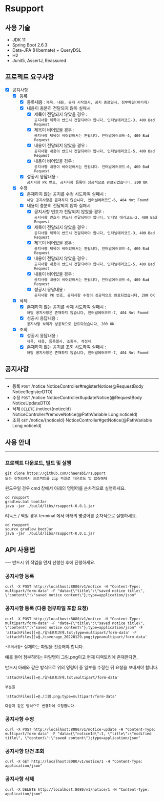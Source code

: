 # Rsupport

## 사용 기술

- JDK 11
- Spring Boot 2.6.3
- Data-JPA (Hibernate) + QueryDSL
- H2 
- Junit5, AssertJ, Reassured

## 프로젝트 요구사항

- [x] 공지사항
    - [x] 등록
        - [x] 등록내용 : `제목, 내용, 공지 시작일시, 공지 종료일시, 첨부파일(여러개)`
        - [x] 내용이 충분히 전달되지 않아 실패시
          - [x] 제목이 전달되지 않았을 경우 : <br>`공지사항 제목이 반드시 전달되어야 합니다, 인터널에러코드-3, 400 Bad Request`
          - [x] 제목이 비어있을 경우 : <br>`공지사항 제목이 비어있어서는 안됩니다. 인터널에러코드-4, 400 Bad Request`
          - [x] 내용이 전달되지 않았을 경우 : <br>`공지사항 내용이 반드시 전달되어야 합니다, 인터널에러코드-5, 400 Bad Request`
          - [x] 내용이 비어있을 경우 : <br>`공지사항 내용이 비어있어서는 안됩니다. 인터널에러코드-6, 400 Bad Request`
        - [x] 성공시 응답내용 : <br>`공지사항 PK 번호, 공지사항 등록이 성공적으로 완료되었습니다, 200 OK`
    - [x] 수정
        - [x] 존재하지 않는 공지를 수정 시도하여 실패시 : <br>`해당 공지사항은 존재하지 않습니다, 인터널에러코드-6, 404 Not Found`
        - [x] 내용이 충분히 전달되지 않아 실패시
          - [x] 공지사항 번호가 전달되지 않았을 경우 : <br>`공지사항 번호가 반드시 전달되어야 합니다, 인터널 에러코드-2, 400 Bad Request`
          - [x] 제목이 전달되지 않았을 경우 : <br>`공지사항 제목이 반드시 전달되어야 합니다, 인터널에러코드-3, 400 Bad Request`
          - [x] 제목이 비어있을 경우 : <br>`공지사항 제목이 비어있어서는 안됩니다, 인터널에러코드-4, 400 Bad Request`
          - [x] 내용이 전달되지 않았을 경우 : <br>`공지사항 내용이 반드시 전달되어야 합니다, 인터널에러코드-5, 400 Bad Request`
          - [x] 내용이 비어있을 경우 : <br>`공지사항 내용이 비어있어서는 안됩니다, 인터널에러코드-6, 400 Bad Request`
          - [x] 성공시 응답내용 : <br>`공지사항 PK 번호, 공지사항 수정이 성공적으로 완료되었습니다, 200 OK`
    - [x] 삭제
        - [x] 존재하지 않는 공지를 삭제 시도하여 실패시 : <br>`해당 공지사항은 존재하지 않습니다, 인터널에러코드-7, 404 Not Found`
        - [x] 성공시 응답내용 : <br>`공지사항 삭제가 성공적으로 완료되었습니다, 200 OK`
    - [x] 조회
        - [x] 성공시 응답내용 : <br>`제목, 내용, 등록일시, 조회수, 작성자`
        - [x] 존재하지 않는 공지를 조회 시도하여 실패시 : <br>`해당 공지사항은 존재하지 않습니다, 인터널에러코드-7, 404 Not Found`

## 공지사항

---

- 등록 `POST` /notice NoticeController#registerNotice(@RequestBody NoticeRegisterDTO)
- 수정 `POST` /notice NoticeController#updateNotice(@RequestBody NoticeUpdateDTO)
- 삭제 `DELETE` /notice/{noticeId} NoticeController#removeNotice(@PathVariable Long noticeId)
- 조회 `GET` /notice/{noticeId} NoticeController#getNotice(@PathVariable Long noticeId)

## 사용 안내

---

### 프로젝트 다운로드, 빌드 및 실행

```shell
git clone https://github.com/chaenabi/rsupport
또는 깃허브에서 프로젝트를 zip 파일로 다운로드 및 압축해제
```

윈도우일 경우 cmd 창에서 아래의 명령어를 순차적으로 실행하세요.

```shell
cd rsupport
gradlew.bat bootJar 
java -jar ./build/libs/rsupport-0.0.1.jar
```

리눅스 / 맥일 경우 terminal 에서 아래의 명렁어를 순차적으로 실행하세요.

```shell
cd rsupport
source gradlew bootJar 
java -jar ./build/libs/rsupport-0.0.1.jar
```

## API 사용법

--- 반드시 위 작업을 먼저 선행한 후에 진행하세요.

### 공지사항 등록
```shell
curl -X POST http://localhost:8080/v1/notice -H "Content-Type: multipart/form-data" -F "data={\"title\":\"saved notice title\", \"content\":\"saved notice content\"};type=application/json"
```

### 공지사항 등록 (다중 첨부파일 포함 요청)
```shell
curl -X POST http://localhost:8080/v1/notice -H "Content-Type: multipart/form-data" -F "data={\"title\":\"saved notice title\", \"content\":\"saved notice content\"};type=application/json" -F 'attachFiles[]=@./알서포트과제.txt;type=multipart/form-data' -F 'attachFiles[]=@./coverage_20220129.png;type=multipart/form-data'
```
`*주의사항*` 실재하는 파일을 전송해야 합니다.

예를 들어 첨부하려는 파일명이 그림.png이고 현재 디렉토리에 존재한다면,

반드시 아래와 같은 방식으로 위의 명령어 중 일부를 수정한 뒤 요청을 보내셔야 합니다.
```
'attachFiles[]=@./알서포트과제.txt;multipart/form-data'

부분을

'attachFiles[]=@./그림.png;type=multipart/form-data'
 
다음과 같은 방식으로 변경하여 요청합니다.
```

### 공지사항 수정
```shell
curl -X POST http://localhost:8080/v1/notice-update -H "Content-Type: multipart/form-data" -F "data={\"noticeId\":1, \"title\":\"modified title\", \"content\":\"saved content\"};type=application/json"
```

### 공지사항 단건 조회
```shell
curl -X GET http://localhost:8080/v1/notice/1 -H "Content-Type: application/json"
```

### 공지사항 삭제
```shell
curl -X DELETE http://localhost:8080/v1/notice/1 -H "Content-Type: application/json"
```


